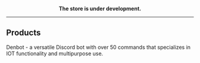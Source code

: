 <p align="center"> 
  <b> The store is under development. </b> 
</p>

<hr>
<h2> Products </h2>
<p> Denbot - a versatile Discord bot with over 50 commands that specializes in IOT functionality and multipurpose use. </p>
